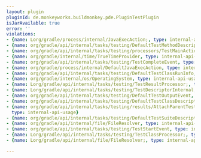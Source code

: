 ```yaml
---
layout: plugin
pluginId: de.monkeyworks.buildmonkey.pde.PluginTestPlugin
isJarAvailable: true
error: ''
violations:
- {name: Lorg/gradle/process/internal/JavaExecAction;, type: internal-api-usage}
- {name: org/gradle/api/internal/tasks/testing/DefaultTestMethodDescriptor, type: internal-api-usage}
- {name: org/gradle/api/internal/tasks/testing/processors/TestMainAction, type: internal-api-usage}
- {name: org/gradle/internal/time/TrueTimeProvider, type: internal-api-usage}
- {name: org/gradle/api/internal/tasks/testing/TestCompleteEvent, type: internal-api-usage}
- {name: org/gradle/process/internal/DefaultJavaExecAction, type: internal-api-usage}
- {name: org/gradle/api/internal/tasks/testing/DefaultTestClassRunInfo, type: internal-api-usage}
- {name: org/gradle/internal/os/OperatingSystem, type: internal-api-usage}
- {name: Lorg/gradle/api/internal/tasks/testing/TestResultProcessor;, type: internal-api-usage}
- {name: Lorg/gradle/api/internal/tasks/testing/TestDescriptorInternal;, type: internal-api-usage}
- {name: org/gradle/api/internal/tasks/testing/DefaultTestOutputEvent, type: internal-api-usage}
- {name: org/gradle/api/internal/tasks/testing/DefaultTestClassDescriptor, type: internal-api-usage}
- {name: org/gradle/api/internal/tasks/testing/results/AttachParentTestResultProcessor,
  type: internal-api-usage}
- {name: org/gradle/api/internal/tasks/testing/DefaultTestSuiteDescriptor, type: internal-api-usage}
- {name: org/gradle/api/internal/file/FileResolver, type: internal-api-usage}
- {name: org/gradle/api/internal/tasks/testing/TestStartEvent, type: internal-api-usage}
- {name: Lorg/gradle/api/internal/tasks/testing/TestClassProcessor;, type: internal-api-usage}
- {name: Lorg/gradle/api/internal/file/FileResolver;, type: internal-api-usage}

---
```


